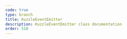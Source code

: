 ```yaml
---
code: true
type: branch
title: KuzzleEventEmitter
description: KuzzleEventEmitter class documentation
order: 510
---
```

